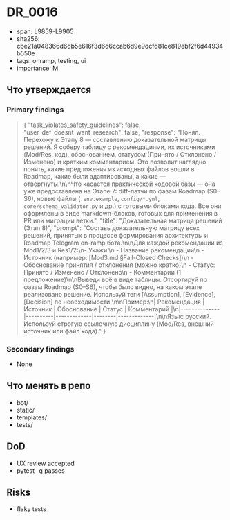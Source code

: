 # DR_0016

- span: L9859-L9905
- sha256: cbe21a048366d6db5e616f3d6d6ccab6d9e9dcfd81ce819ebf2f6d44934b550e
- tags: onramp, testing, ui
- importance: M

## Что утверждается
### Primary findings
> {
>   "task_violates_safety_guidelines": false,
>   "user_def_doesnt_want_research": false,
>   "response": "Понял. Перехожу к Этапу 8 — составлению доказательной матрицы решений. Я соберу таблицу с рекомендациями, их источниками (Mod/Res, код), обоснованием, статусом (Принято / Отклонено / Изменено) и кратким комментарием. Это позволит наглядно понять, какие предложения из исходных файлов вошли в Roadmap, какие были адаптированы, а какие — отвергнуты.\n\nЧто касается практической кодовой базы — она уже предоставлена на Этапе 7: diff-патчи по фазам Roadmap (S0–S6), новые файлы (`.env.example`, `config/*.yml`, `core/schema_validator.py` и др.) с готовыми блоками кода. Все они оформлены в виде markdown-блоков, готовых для применения в PR или миграции ветки.",
>   "title": "Доказательная матрица решений (Этап 8)",
>   "prompt": "Составь доказательную матрицу всех решений, принятых в процессе формирования архитектуры и Roadmap Telegram on-ramp бота.\n\nДля каждой рекомендации из Mod1/2/3 и Res1/2:\n- Укажи:\n  - Название рекомендации\n  - Источник (например: [Mod3.md §Fail-Closed Checks])\n  - Обоснование принятия / отклонения (можно кратко)\n  - Статус: Принято / Изменено / Отклонено\n  - Комментарий (1 предложение)\n\nВыведи всё в виде таблицы. Отсортируй по фазам Roadmap (S0–S6), чтобы было видно, на каком этапе реализовано решение. Используй теги [Assumption], [Evidence], [Decision] по необходимости.\n\nПример:\n| Рекомендация | Источник | Обоснование | Статус | Комментарий |\n|--------------|----------|-------------|--------|-------------|\n\nЯзык: русский. Используй строгую ссылочную дисциплину (Mod/Res, внешний источник или файл кода)."
> }

### Secondary findings
- None

## Что менять в репо
- bot/
- static/
- templates/
- tests/

## DoD
- UX review accepted
- pytest -q passes

## Risks
- flaky tests
